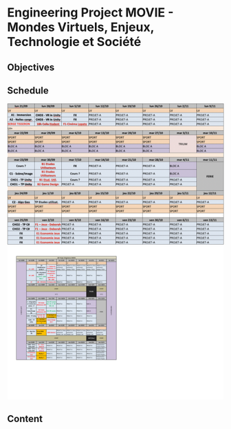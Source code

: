 # Engineering Project MOVIE - Mondes Virtuels, Enjeux, Technologie et Société
## Objectives
## Schedule
<a href="./EDT MOVIE.png" class="image fit"><img src="./EDT MOVIE.png" alt=""></a>
<a href="./EDT MOVIE.pdf" class="image fit"><img src="./EDT MOVIE.pdf" alt=""></a>

## Content
